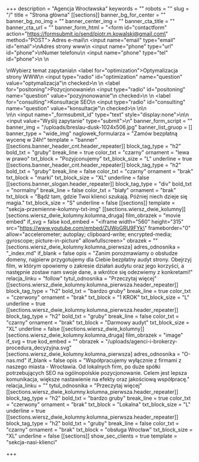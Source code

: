 +++
description = "Agencja Wrocławska"
keywords = ""
robots = ""
slug = "/"
title = "Strona główna"
[[sections]]
banner_bg_for_center = ""
banner_bg_no_img = ""
banner_center_img = ""
banner_cta_title = ""
banner_cta_url = ""
banner_form_html = "<form id=\"contactform\" action=\"https://formsubmit.io/send/piotr.m.kowalski@gmail.com\" method=\"POST\"><label> Adres e-mail\n <input name=\"email\" type=\"email\" id=\"email\"></label>\n<label>Adres strony www\n    <input name=\"phone\" type=\"url\" id=\"phone\"></label>\n<label>Numer telefonu\n    <input name=\"phone\" type=\"tel\" id=\"phone\"></label>\n   \n   <div>\nWybierz temat zapytania\n <label for=\"optimization\">Optymalizacja strony WWW\n  <input type=\"radio\" id=\"optimization\" name=\"question\" value=\"optymalizacja\"\n         checked>\n </label>\n <label for=\"positoning\">Pozycjonowanie\n  <input type=\"radio\" id=\"positoning\" name=\"question\" value=\"pozyjnonowanie\"\n         checked>\n </label>\n <label for=\"consulting\">Konsultacje SEO\n  <input type=\"radio\" id=\"consulting\" name=\"question\" value=\"konsultacje\"\n         checked>\n </label>\n\n</div>\n\n    <input name=\"_formsubmit_id\" type=\"text\" style=\"display:none\">\n\n    <input value=\"Wyślij zapytanie\" type=\"submit\">\n</form>"
banner_form_script = ""
banner_img = "/uploads/breslau-dusk-1024x506.jpg"
banner_list_gruop = []
banner_type = "wide_img"
naglowek_formularza = "Zamów bezpłatną wycenę w 24h!"
template = "banner"
[[sections.banner_header_cnt.header_repeater]]
block_tag_type = "h2"
bold_txt = "gruby"
break_line = true
color_txt = "czarny"
ornament = "lewa w prawo"
txt_block = "Pozyjconujemy"
txt_block_size = "L"
underline = true
[[sections.banner_header_cnt.header_repeater]]
block_tag_type = "h2"
bold_txt = "gruby"
break_line = false
color_txt = "czarny"
ornament = "brak"
txt_block = "marki"
txt_block_size = "XL"
underline = false
[[sections.banner_slogan.header_repeater]]
block_tag_type = "div"
bold_txt = "normalny"
break_line = false
color_txt = "biały"
ornament = "brak"
txt_block = "Bądź tam, gdzie Twoi klienci szukają. Później niech dzieje się magia."
txt_block_size = "S"
underline = false
[[sections]]
template = "sekcja-przemienne-kolumny-txt-img"
[[sections.wiersz_dwie_kolumny]]
[sections.wiersz_dwie_kolumny.kolumna_druga]
film_obrazek = "movie embed"
if_svg = false
kod_embed = "<iframe width=\"560\" height=\"315\" src=\"https://www.youtube.com/embed/ZUWoGRU9FYk\" frameborder=\"0\" allow=\"accelerometer; autoplay; clipboard-write; encrypted-media; gyroscope; picture-in-picture\" allowfullscreen></iframe>"
obrazek = ""
[sections.wiersz_dwie_kolumny.kolumna_pierwsza]
adres_odnosnika = "_index.md"
if_blank = false
opis = "Zanim porozmawiamy o obsłudze domeny, najpierw przygotujemy dla Ciebie bezpłatny audyt strony. Obejrzyj film, w którym opowiemy o zakresie działań audytu oraz jego korzyści, a następnie zostaw nam swoje dane, a wkrótce się odezwiemy z konkretami!"
relacja_linku = "follow"
tytul_odnosnika = "Przeczytaj więcej"
[[sections.wiersz_dwie_kolumny.kolumna_pierwsza.header_repeater]]
block_tag_type = "h2"
bold_txt = "bardzo gruby"
break_line = true
color_txt = "czerwony"
ornament = "brak"
txt_block = "1 KROK"
txt_block_size = "L"
underline = true
[[sections.wiersz_dwie_kolumny.kolumna_pierwsza.header_repeater]]
block_tag_type = "h2"
bold_txt = "gruby"
break_line = false
color_txt = "czarny"
ornament = "brak"
txt_block = "Darmowy audyt"
txt_block_size = "XL"
underline = false
[[sections.wiersz_dwie_kolumny]]
[sections.wiersz_dwie_kolumny.kolumna_druga]
film_obrazek = "image"
if_svg = true
kod_embed = ""
obrazek = "/uploads/agenci-i-brokerzy-procedura_decyzyjna.svg"
[sections.wiersz_dwie_kolumny.kolumna_pierwsza]
adres_odnosnika = "O-nas.md"
if_blank = false
opis = "Współpracujemy wyłącznie z firmami z naszego miasta - Wrocławia. Od lokalnych firm, po duże spółki potrzebujących SEO na ogólnopolskie pozycjonowanie. Celem jest lepsza komunikacja, większe nastawienie na efekty oraz jakościową współpracę."
relacja_linku = ""
tytul_odnosnika = "Przeczytaj więcej"
[[sections.wiersz_dwie_kolumny.kolumna_pierwsza.header_repeater]]
block_tag_type = "h2"
bold_txt = "bardzo gruby"
break_line = true
color_txt = "czerwony"
ornament = "brak"
txt_block = "Lokalna"
txt_block_size = "L"
underline = true
[[sections.wiersz_dwie_kolumny.kolumna_pierwsza.header_repeater]]
block_tag_type = "h2"
bold_txt = "gruby"
break_line = false
color_txt = "czarny"
ornament = "brak"
txt_block = "obsługa Wrocław"
txt_block_size = "XL"
underline = false
[[sections]]
show_sec_clients = true
template = "sekcja-nasi-klienci"

+++

